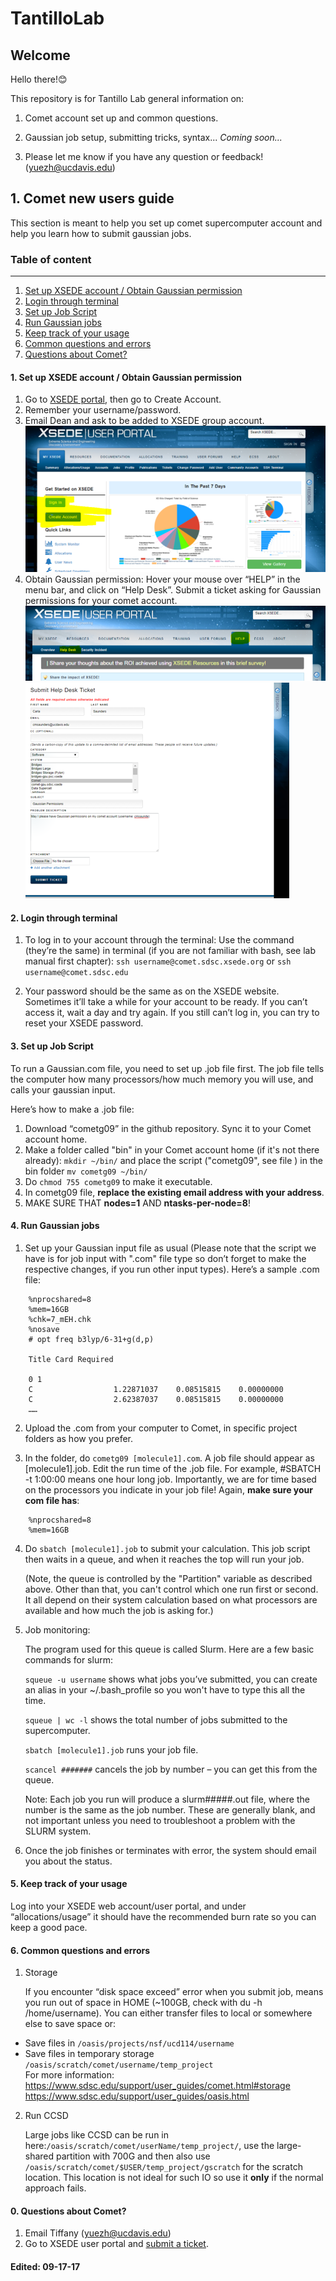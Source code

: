 # TantilloLab
## Welcome
Hello there!😊

This repository is for Tantillo Lab general information on:

1. Comet account set up and common questions.

2. Gaussian job setup, submitting tricks, syntax... *Coming soon...*

3. Please let me know if you have any question or feedback! (yuezh@ucdavis.edu)

## 1. Comet new users guide

This section is meant to help you set up comet supercomputer account and help you learn how to submit gaussian jobs. 

### Table of content 
***
1. [Set up XSEDE account / Obtain Gaussian permission](#1)
2. [Login through terminal](#2)
3. [Set up Job Script](#3)
4. [Run Gaussian jobs](#4)
5. [Keep track of your usage](#5)
6. [Common questions and errors](#6)
0. [Questions about Comet?](#6)

<a name="1"><a/>
#### 1. Set up XSEDE account / Obtain Gaussian permission
1.	Go to [XSEDE portal](http://portal.xsede.org/#/guest), then go to Create Account.
2.	Remember your username/password.
3.	Email Dean and ask to be added to XSEDE group account.
![](images/Picture1.png)
4.	Obtain Gaussian permission: Hover your mouse over “HELP” in the menu bar, and click on “Help Desk”. Submit a ticket asking for Gaussian permissions for your comet account.
![](images/Picture2.png)
![](images/Picture3.png)

#### 2. Login through terminal
<a name="2"><a/>

1. To log in to your account through the terminal: Use the command (they’re the same) in terminal (if you are not familiar with bash, see lab manual first chapter):
`ssh username@comet.sdsc.xsede.org` or `ssh username@comet.sdsc.edu`

2. Your password should be the same as on the XSEDE website. Sometimes it’ll take a while for your account to be ready. If you can’t access it, wait a day and try again. If you still can’t log in, you can try to reset your XSEDE password.

#### 3. Set up Job Script
<a name="3"><a/>
To run a Gaussian.com file, you need to set up .job file first. The job file tells the computer how many processors/how much memory you will use, and calls your gaussian input.

Here’s how to make a .job file:

1. Download “cometg09” in the github repository. Sync it to your Comet account home.
2. Make a folder called "bin" in your Comet account home (if it's not there already):  `mkdir ~/bin/` and place the script ("cometg09", see file ) in the bin folder `mv cometg09 ~/bin/`
3. Do `chmod 755 cometg09` to make it executable. 
4. In cometg09 file, **replace the existing email address with your address**.
5. MAKE SURE THAT **nodes=1** AND **ntasks-per-node=8**!


#### 4. Run Gaussian jobs
<a name="4"><a/>
1.	Set up your Gaussian input file as usual (Please note that the script we have is for job input with ".com" file type so don’t forget to make the respective changes, if you run other input types).
Here’s a sample .com file:
```
    %nprocshared=8
    %mem=16GB
    %chk=7_mEH.chk
    %nosave
    # opt freq b3lyp/6-31+g(d,p) 
 
    Title Card Required

    0 1
    C                  1.22871037    0.08515815    0.00000000
    C                  2.62387037    0.08515815    0.00000000
    ……
```
2.	Upload the .com from your computer to Comet, in specific project folders as how you prefer. 

3.	In the folder, do `cometg09 [molecule1].com`. A job file should appear as [molecule1].job. Edit the run time of the .job file. For example, #SBATCH -t 1:00:00 means one hour long job. Importantly, we are for time based on the processors you indicate in your job file! Again, **make sure your com file has**:
```
    %nprocshared=8
    %mem=16GB
```

4.	Do `sbatch [molecule1].job` to submit your calculation. This job script then waits in a queue, and when it reaches the top will run your job.

    (Note, the queue is controlled by the "Partition" variable as described above. Other than that, you can't control which one run first or second. It all depend on their system calculation based on what processors are available and how much the job is asking for.)

5.	Job monitoring:

    The program used for this queue is called Slurm. Here are a few basic commands for slurm:

    `squeue -u username` shows what jobs you’ve submitted, you can create an alias in your ~/.bash_profile so you won't have to type this all the time.

    `squeue | wc -l` shows the total number of jobs submitted to the supercomputer.

    `sbatch [molecule1].job` runs your job file.

    `scancel #######` cancels the job by number – you can get this from the queue.

    Note: Each job you run will produce a slurm#####.out file, where the number is the same as the job number. These are generally blank, and not important unless you need to troubleshoot a problem with the SLURM system.

6. Once the job finishes or terminates with error, the system should email you about the status. 


#### 5. Keep track of your usage
<a name="5"><a/>
    Log into your XSEDE web account/user portal, and under “allocations/usage” it should have the recommended burn rate so you can keep a good pace. 

#### 6. Common questions and errors
<a name="6"><a/>
1.  Storage

    If you encounter “disk space exceed” error when you submit job, means you run out of space in HOME (~100GB, check with du -h /home/username). You can either transfer files to local or somewhere else to save space or:
- Save files in `/oasis/projects/nsf/ucd114/username`
- Save files in temporary storage `/oasis/scratch/comet/username/temp_project`  
    For more information:  
    https://www.sdsc.edu/support/user_guides/comet.html#storage
    https://www.sdsc.edu/support/user_guides/oasis.html 

2.  Run CCSD

    Large jobs like CCSD can be run in here:`/oasis/scratch/comet/userName/temp_project/`, use the large-shared partition with 700G and then also use `/oasis/scratch/comet/$USER/temp_project/gscratch` for the scratch location. This location is not ideal for such IO so use it **only** if the normal approach fails.
  
#### 0. Questions about Comet?
<a name="6"><a/>
1.	Email Tiffany (yuezh@ucdavis.edu)
2.	Go to XSEDE user portal and [submit a ticket](https://portal.xsede.org/group/xup/tickets).

#### Edited: 09-17-17

<!--

Syntax for myself

1. hyperlink
[this is the description](https://support.squarespace.com/hc/en-us/articles/206543587-Markdown-cheat-sheet)

2. code
This paragraph has some `variable` inline code.
```html
<p>A paragraph example<p/>
```
```javascript
let num= Math.random();
```
3. picture

![alt text](http://picsum.photos/200/200)

4. Some paragraph with text
> blockquote text below the paragraph

5. Tables

| heading | header | head |
| --- | --- | --- |  
| content | more content | text |
| more | more  | more |

6. Text

This is being *created* on a **Friday** ~~Satruday~~

7. List
- first
    - second
        - third

-->

